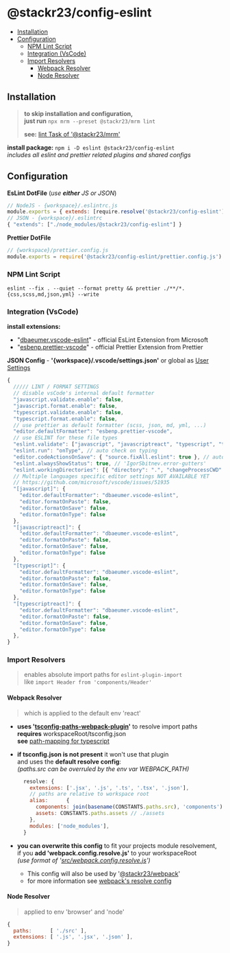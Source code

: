 # @stackr23/config-eslint

- [Installation](#installation)
- [Configuration](#configuration)
  - [NPM Lint Script](#npm-lint-script)
  - [Integration (VsCode)](#integration-vscode)
  - [Import Resolvers](#import-resolvers)
    - [Webpack Resolver](#webpack-resolver)
    - [Node Resolver](#node-resolver)

## Installation

> **to skip installation and configuration,**  
> **just run** `npx mrm --preset @stackr23/mrm lint`
>
> **see:** [lint Task of '@stackr23/mrm'](https://github.com/stackr23/mrm#lint)

**install package:** `npm i -D eslint @stackr23/config-eslint`  
_includes all eslint and prettier related plugins and shared configs_

## Configuration

**EsLint DotFile** (_use **either** JS or JSON_)

```js
// NodeJS - {workspace}/.eslintrc.js
module.exports = { extends: [require.resolve('@stackr23/config-eslint')] }
// JSON - {workspace}/.eslintrc
{ "extends": ["./node_modules/@stackr23/config-eslint"] } 
```

**Prettier DotFile**

```js
// {workspace}/prettier.config.js
module.exports = require('@stackr23/config-eslint/prettier.config.js')
```

### NPM Lint Script

`eslint --fix . --quiet --format pretty && prettier ./**/*.{css,scss,md,json,yml} --write`

### Integration (VsCode)

**install extensions:**

- "[dbaeumer.vscode-eslint](https://marketplace.visualstudio.com/items?itemName=dbaeumer.vscode-eslint)" - official EsLint Extension from Microsoft
- "[esbenp.prettier-vscode](https://marketplace.visualstudio.com/items?itemName=esbenp.prettier-vscode)" - official Prettier Extension from Prettier

**JSON Config** - __'{workspace}/.vscode/settings.json'__ or global as [User Settings](https://code.visualstudio.com/docs/getstarted/settings#_settings-file-locations)

```javascript
{
  ///// LINT / FORMAT SETTINGS
  // disable vsCode's internal default formatter
  "javascript.validate.enable": false,
  "javascript.format.enable": false,
  "typescript.validate.enable": false,
  "typescript.format.enable": false,
  // use prettier as default formatter (scss, json, md, yml, ...)
  "editor.defaultFormatter": "esbenp.prettier-vscode",
  // use ESLINT for these file types
  "eslint.validate": ["javascript", "javascriptreact", "typescript", "typescriptreact"],
  "eslint.run": "onType", // auto check on typing
  "editor.codeActionsOnSave": { "source.fixAll.eslint": true }, // auto fix on save
  "eslint.alwaysShowStatus": true, // 'IgorSbitnev.error-gutters'
  "eslint.workingDirectories": [{ "directory": ".", "changeProcessCWD": true }],
  // Multiple languages specific editor settings NOT AVAILABLE YET
  // https://github.com/microsoft/vscode/issues/51935
  "[javascript]": {
    "editor.defaultFormatter": "dbaeumer.vscode-eslint",
    "editor.formatOnPaste": false,
    "editor.formatOnSave": false,
    "editor.formatOnType": false
  },
  "[javascriptreact]": {
    "editor.defaultFormatter": "dbaeumer.vscode-eslint",
    "editor.formatOnPaste": false,
    "editor.formatOnSave": false,
    "editor.formatOnType": false
  },
  "[typescript]": {
    "editor.defaultFormatter": "dbaeumer.vscode-eslint",
    "editor.formatOnPaste": false,
    "editor.formatOnSave": false,
    "editor.formatOnType": false
  },
  "[typescriptreact]": {
    "editor.defaultFormatter": "dbaeumer.vscode-eslint",
    "editor.formatOnPaste": false,
    "editor.formatOnSave": false,
    "editor.formatOnType": false
  },
}

```

### Import Resolvers

> enables absolute import paths for `eslint-plugin-import`  
> like `import Header from 'components/Header'`

#### Webpack Resolver
> which is applied to the default env 'react'

- **uses '[tsconfig-paths-webpack-plugin](https://github.com/dividab/tsconfig-paths-webpack-plugin#readme)'** to resolve import paths  
  **requires** workspaceRoot/tsconfig.json  
  **see** [path-mapping for typescript](https://www.typescriptlang.org/docs/handbook/module-resolution.html#path-mapping)
- **if tsconfig.json is not present** it won't use that plugin  
  and uses the **default resolve config**:  
  _(paths.src can be overruled by the env var WEBPACK_PATH)_

  ```js
    resolve: {
      extensions: ['.jsx', '.js', '.ts', '.tsx', '.json'],
      // paths are relative to workspace root
      alias:      {
        components: join(basename(CONSTANTS.paths.src), 'components'), // ./src/components
        assets: CONSTANTS.paths.assets // ./assets
      },
      modules: ['node_modules'],
    }
  ```

- **you can overwrite this config** to fit your projects module resolvement,  
  if you **add 'webpack.config.resolve.js'** to your workspaceRoot  
  _(use format of '[src/webpack.config.resolve.js](https://github.com/stackr23/webpack/blob/master/src/webpack.config.resolve.js)')_
  - This config will also be used by '[@stackr23/webpack](https://github.com/stackr23/webpack)'
  - for more information see [webpack's resolve config](https://webpack.js.org/configuration/resolve/)

#### Node Resolver
> applied to env 'browser' and 'node'

```javascript
{
  paths:      [ './src' ],
  extensions: [ '.js', '.jsx', '.json' ],
}
```
